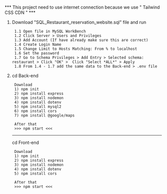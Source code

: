 *** This project need to use internet connection because we use " Tailwind CSS CDN " ***

1) Download "SQL_Restaurant_reservation_website.sql" file and run

        1.1 Open file in MySQL WorkBench
        1.2 Click Server > Users and Privileges
        1.3 Add Account (If have already make sure this are correct)
        1.4 Create Login Name
        1.5 Change Limit to Hosts Matching: From % to localhost
        1.6 Set the password
        1.7 Go to Schema Privileges > Add Entry > Selected schema: restaurant > Click "OK" >  Click "Select *ALL*" > Apply
        1.8 From 1.4 - 1.7 add the same data to the Back-end > .env file

3) cd Back-end

        Download
        1) npm init
        2) npm install express
        3) npm install nodemon
        4) npm install dotenv
        5) npm install mysql2
        6) npm install cors
        7) npm install @google/maps

        After that
        >>> npm start <<<

    --------------------------------------------

    cd Front-end

        Download
        1) npm init
        2) npm install express
        3) npm install nodemon
        4) npm install dotenv
        5) npm install cors

        After that
        >>> npm start <<<


